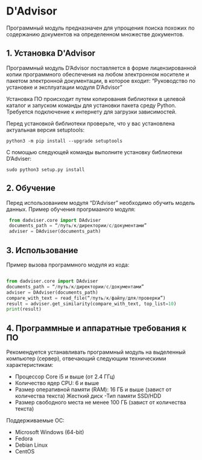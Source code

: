 # D'Advisor 

Программный модуль предназначен для упрощения поиска похожих по содержанию документов на определенном множестве документов. 


## 1.  Установка D'Advisor 
Программный модуль D’Advisor поставляется в форме лицензированной копии программного обеспечения  на любом электронном носителе и пакетом электронной документации, в которое входит: 
“Руководство по установке и эксплуатации модуля D’Advisor”


Установка ПО происходит путем копирования библиотеки в целевой каталог и запуском команды для установки пакета среду Python. Требуется подключение к интернету для загрузки зависимостей.

Перед установкой библиотеки проверьте, что у вас установлена ​​актуальная версия setuptools:

` python3 -m pip install --upgrade setuptools `

С помощью следующей команды выполните установку библиотеки D’Adviser:

`sudo python3 setup.py install `


## 2.  Обучение 

Перед использованием модуля “D’Adviser” необходимо обучить модель данных. Пример обучения прогрмааного модуля: 

```Python
 from dadviser.core import DAdviser 
 documents_path = “/путь/к/директории/с/документами” 
 adviser = DAdviser(documents_path)
 ``` 



## 3.  Использование 

Пример  вызова программного модуля  из кода: 
```Python

from dadviser.core import DAdviser  
documents_path = “/путь/к/директории/с/документами” 
adviser = DAdviser(documents_path) 
compare_with_text = read_file(“/путь/к/файлу/для/проверки”) 
result = adviser.get_similarity(compare_with_text, top_list=10)
print(result)

 ``` 



## 4.  Программные и аппаратные требования к ПО
Рекомендуется устанавливать программный модуль на выделенный компьютер (сервер), отвечающий следующим техническими характеристикам: 
- Процессор Core i5 и выше (от 2.4 ГГц)
- Количество ядер CPU: 6 и выше 
- Размер оперативной памяти (RAM): 16 ГБ и выше (завист от количества текста)
Жесткий диск
-Тип памяти SSD/HDD 
- Размер свободного места не менее 100 ГБ (завист от количества текста) 

Поддерживаемые ОС:
- Microsoft Windows (64-bit)
- Fedora
- Debian Linux
- CentOS    
